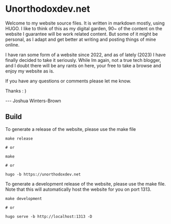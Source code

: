 # Unorthodoxdev.net

Welcome to my website source files. It is written in markdown mostly, using HUGO. I like to think of this as my digital garden, 90~ of the content on the website I guarantee will be work related content. But some of it might be personal, as I adapt and get better at writing and posting things of mine online.

I have ran some form of a website since 2022, and as of lately (2023) I have finally decided to take it seriously. While Im again, not a true tech blogger, and I doubt there will be any rants on here, your free to take a browse and enjoy my website as is.

If you have any questions or comments please let me know.

Thanks : )

--- Joshua Winters-Brown

## Build

To generate a release of the website, please use the make file 

```shell
make release

# or

make

# or

hugo -b https://unorthodoxdev.net
```

To generate a development release of the website, please use the make file. Note that this will automatically host the website for you on port 1313.

```shell
make development

# or

hugo serve -b http://localhost:1313 -D
```


